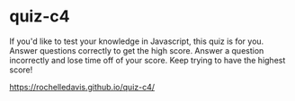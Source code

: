 # quiz-c4

If you'd like to test your knowledge in Javascript, this quiz is for you. Answer questions correctly to get the high score. Answer a question incorrectly and lose time off of your score. Keep trying to have the highest score!

https://rochelledavis.github.io/quiz-c4/